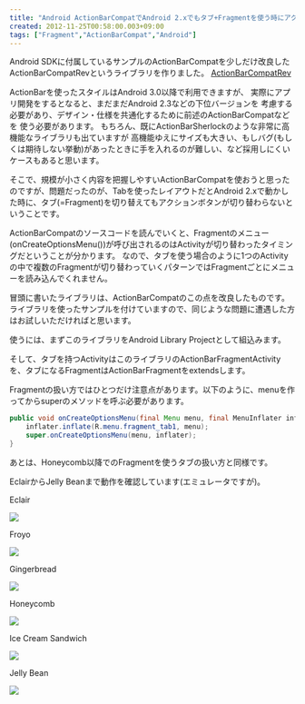 ```yaml
---
title: "Android ActionBarCompatでAndroid 2.xでもタブ+Fragmentを使う時にアクションボタンが切り替わるようにする"
created: 2012-11-25T00:58:00.003+09:00
tags: ["Fragment","ActionBarCompat","Android"]
---
```

Android SDKに付属しているサンプルのActionBarCompatを少しだけ改良した ActionBarCompatRevというライブラリを作りました。
[ActionBarCompatRev](https://bitbucket.org/ksoichiro/actionbarcompatrev/overview)

ActionBarを使ったスタイルはAndroid 3.0以降で利用できますが、
実際にアプリ開発をするとなると、まだまだAndroid 2.3などの下位バージョンを
考慮する必要があり、デザイン・仕様を共通化するために前述のActionBarCompatなどを
使う必要があります。
もちろん、既にActionBarSherlockのような非常に高機能なライブラリも出ていますが
高機能ゆえにサイズも大きい、もしバグ(もしくは期待しない挙動)があったときに手を入れるのが難しい、など採用しにくいケースもあると思います。

そこで、規模が小さく内容を把握しやすいActionBarCompatを使おうと思ったのですが、問題だったのが、Tabを使ったレイアウトだとAndroid 2.xで動かした時に、タブ(=Fragment)を切り替えてもアクションボタンが切り替わらないということです。

ActionBarCompatのソースコードを読んでいくと、Fragmentのメニュー(onCreateOptionsMenu())が呼び出されるのはActivityが切り替わったタイミングだということが分かります。
なので、タブを使う場合のように1つのActivityの中で複数のFragmentが切り替わっていくパターンではFragmentごとにメニューを読み込んでくれません。

冒頭に書いたライブラリは、ActionBarCompatのこの点を改良したものです。
ライブラリを使ったサンプルを付けていますので、同じような問題に遭遇した方はお試しいただければと思います。

使うには、まずこのライブラリをAndroid Library Projectとして組込みます。

そして、タブを持つActivityはこのライブラリのActionBarFragmentActivityを、タブになるFragmentはActionBarFragmentをextendsします。

Fragmentの扱い方ではひとつだけ注意点があります。以下のように、menuを作ってからsuperのメソッドを呼ぶ必要があります。

```java
public void onCreateOptionsMenu(final Menu menu, final MenuInflater inflater) {
    inflater.inflate(R.menu.fragment_tab1, menu);
    super.onCreateOptionsMenu(menu, inflater);
} 
```

あとは、Honeycomb以降でのFragmentを使うタブの扱い方と同様です。

EclairからJelly Beanまで動作を確認しています(エミュレータですが)。

Eclair

[![](http://2.bp.blogspot.com/-bRbz8R9fgjQ/ULDseWP7QDI/AAAAAAAAKXA/5yfMaxMGzO4/s320/ActionBarCompatRev_Sample_Eclair.png)](http://2.bp.blogspot.com/-bRbz8R9fgjQ/ULDseWP7QDI/AAAAAAAAKXA/5yfMaxMGzO4/s1600/ActionBarCompatRev_Sample_Eclair.png)

Froyo

[![](http://4.bp.blogspot.com/-MJ49qFMOVto/ULDsfHpEupI/AAAAAAAAKXI/o-yEcUz2xW0/s320/ActionBarCompatRev_Sample_Froyo.png)](http://4.bp.blogspot.com/-MJ49qFMOVto/ULDsfHpEupI/AAAAAAAAKXI/o-yEcUz2xW0/s1600/ActionBarCompatRev_Sample_Froyo.png)

Gingerbread

[![](http://2.bp.blogspot.com/-FJ8aHncM1k4/ULDsfz_q-lI/AAAAAAAAKXQ/YoSoeObz0E8/s320/ActionBarCompatRev_Sample_Gingerbread.png)](http://2.bp.blogspot.com/-FJ8aHncM1k4/ULDsfz_q-lI/AAAAAAAAKXQ/YoSoeObz0E8/s1600/ActionBarCompatRev_Sample_Gingerbread.png)

Honeycomb

[![](http://3.bp.blogspot.com/-BbqOa0NCIeE/ULDsguU3EHI/AAAAAAAAKXY/KBISFg3bFVA/s320/ActionBarCompatRev_Sample_Honeycomb.png)](http://3.bp.blogspot.com/-BbqOa0NCIeE/ULDsguU3EHI/AAAAAAAAKXY/KBISFg3bFVA/s1600/ActionBarCompatRev_Sample_Honeycomb.png)

Ice Cream Sandwich

[![](http://3.bp.blogspot.com/-WmzZjyqHvpg/ULDshMDwb1I/AAAAAAAAKXg/gLVQHe69yBg/s320/ActionBarCompatRev_Sample_ICS.png)](http://3.bp.blogspot.com/-WmzZjyqHvpg/ULDshMDwb1I/AAAAAAAAKXg/gLVQHe69yBg/s1600/ActionBarCompatRev_Sample_ICS.png)

Jelly Bean

[![](http://4.bp.blogspot.com/-EUoaTAZnAzw/ULDsh9Kap9I/AAAAAAAAKXo/6A_WDG-075A/s320/ActionBarCompatRev_Sample_JellyBean.png)](http://4.bp.blogspot.com/-EUoaTAZnAzw/ULDsh9Kap9I/AAAAAAAAKXo/6A_WDG-075A/s1600/ActionBarCompatRev_Sample_JellyBean.png)
